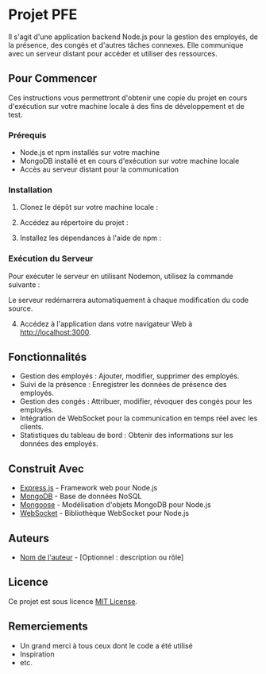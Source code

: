 # Projet PFE

Il s'agit d'une application backend Node.js pour la gestion des employés, de la présence, des congés et d'autres tâches connexes. Elle communique avec un serveur distant pour accéder et utiliser des ressources.

## Pour Commencer

Ces instructions vous permettront d'obtenir une copie du projet en cours d'exécution sur votre machine locale à des fins de développement et de test.

### Prérequis

- Node.js et npm installés sur votre machine
- MongoDB installé et en cours d'exécution sur votre machine locale
- Accès au serveur distant pour la communication

### Installation

1. Clonez le dépôt sur votre machine locale :


2. Accédez au répertoire du projet :


3. Installez les dépendances à l'aide de npm :


### Exécution du Serveur

Pour exécuter le serveur en utilisant Nodemon, utilisez la commande suivante :


Le serveur redémarrera automatiquement à chaque modification du code source.

4. Accédez à l'application dans votre navigateur Web à [http://localhost:3000](http://localhost:3000).

## Fonctionnalités

- Gestion des employés : Ajouter, modifier, supprimer des employés.
- Suivi de la présence : Enregistrer les données de présence des employés.
- Gestion des congés : Attribuer, modifier, révoquer des congés pour les employés.
- Intégration de WebSocket pour la communication en temps réel avec les clients.
- Statistiques du tableau de bord : Obtenir des informations sur les données des employés.

## Construit Avec

- [Express.js](https://expressjs.com/) - Framework web pour Node.js
- [MongoDB](https://www.mongodb.com/) - Base de données NoSQL
- [Mongoose](https://mongoosejs.com/) - Modélisation d'objets MongoDB pour Node.js
- [WebSocket](https://www.npmjs.com/package/ws) - Bibliothèque WebSocket pour Node.js

## Auteurs

- [Nom de l'auteur](https://github.com/nomdelauteur) - [Optionnel : description ou rôle]

## Licence

Ce projet est sous licence [MIT License](LICENSE).

## Remerciements

- Un grand merci à tous ceux dont le code a été utilisé
- Inspiration
- etc.
